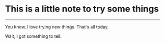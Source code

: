 # This is a little note to try some things
---

You know, I love trying new things.
That's all today. 

Wait, I got something to tell.